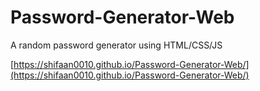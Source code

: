 # Password-Generator-Web

A random password generator using HTML/CSS/JS

[https://shifaan0010.github.io/Password-Generator-Web/](https://shifaan0010.github.io/Password-Generator-Web/)
